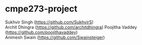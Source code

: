 # cmpe273-project

Sukhvir Singh (https://github.com/SukhvirS)  
Archit Dhingra (https://github.com/architdhingra)
Poojitha Vaddey (https://github.com/poojithavaddey)  
Animesh Swain (https://github.com/Swainsteiger)   
